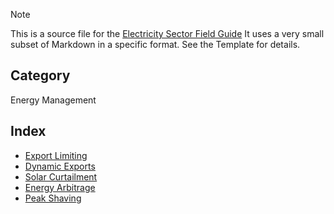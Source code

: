 > [!NOTE] 
> This is a source file for the [Electricity Sector Field Guide](https://grahamlea.github.io/Electricity-Sector-Field-Guide/)
> It uses a very small subset of Markdown in a specific format. See the Template for details.

## Category
Energy Management

## Index
- [Export Limiting](Export_Limiting.md)
- [Dynamic Exports](Dynamic_Exports.md)
- [Solar Curtailment](Solar_Curtailment.md)
- [Energy Arbitrage](Energy_Arbitrage.md)
- [Peak Shaving](Peak_Shaving.md)
